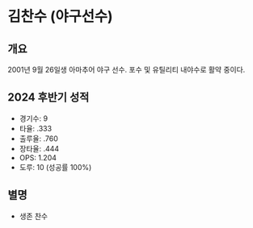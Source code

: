 
# 김찬수 (야구선수)

## 개요
2001년 9월 26일생 아마추어 야구 선수. 포수 및 유틸리티 내야수로 활약 중이다.

## 2024 후반기 성적
- 경기수: 9
- 타율: .333
- 출루율: .760
- 장타율: .444
- OPS: 1.204
- 도루: 10 (성공률 100%)

## 별명
- 생존 찬수
